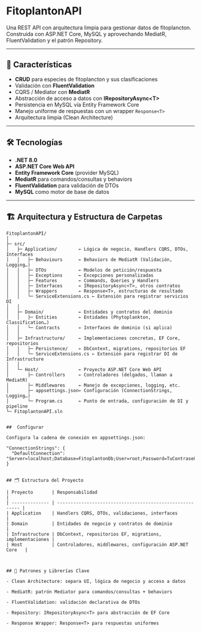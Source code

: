 # FitoplantonAPI

Una REST API con arquitectura limpia para gestionar datos de fitoplancton.  
Construida con ASP.NET Core, MySQL y aprovechando MediatR, FluentValidation y el patrón Repository.

---

## 🚀 Características

- **CRUD** para especies de fitoplancton y sus clasificaciones  
- Validación con **FluentValidation**  
- CQRS / Mediator con **MediatR**  
- Abstracción de acceso a datos con **IRepositoryAsync\<T\>**  
- Persistencia en MySQL vía Entity Framework Core  
- Manejo uniforme de respuestas con un wrapper `Response<T>`  
- Arquitectura limpia (Clean Architecture)

---

## 🛠 Tecnologías

- **.NET 8.0** 
- **ASP.NET Core Web API**  
- **Entity Framework Core** (provider MySQL)  
- **MediatR** para comandos/consultas y behaviors  
- **FluentValidation** para validación de DTOs  
- **MySQL** como motor de base de datos  

---

## 🏗 Arquitectura y Estructura de Carpetas

```text
FitoplantonAPI/
│
├─ src/
│   ├─ Application/        ← Lógica de negocio, Handlers CQRS, DTOs, Interfaces
│   │   ├─ Behaviours      ← Behaviors de MediatR (Validación, Logging…)
│   │   ├─ DTOs            ← Modelos de petición/respuesta
│   │   ├─ Exceptions      ← Excepciones personalizadas
│   │   ├─ Features        ← Commands, Queries y Handlers
│   │   ├─ Interfaces      ← IRepositoryAsync<T>, otros contratos
│   │   ├─ Wrappers        ← Response<T>, estructuras de resultado
│   │   └─ ServiceExtensions.cs ← Extensión para registrar servicios DI
│   │
│   ├─ Domain/             ← Entidades y contratos del dominio
│   │   ├─ Entities        ← Entidades (Phytoplankton, Classification…)
│   │   └─ Contracts       ← Interfaces de dominio (si aplica)
│   │
│   ├─ Infrastructure/     ← Implementaciones concretas, EF Core, repositorios
│   │   ├─ Persistence/    ← DbContext, migrations, repositorios EF
│   │   └─ ServiceExtensions.cs ← Extensión para registrar DI de Infrastructure
│   │
│   └─ Host/               ← Proyecto ASP.NET Core Web API
│       ├─ Controllers     ← Controladores (delgados, llaman a MediatR)
│       ├─ Middlewares     ← Manejo de excepciones, logging, etc.
│       ├─ appsettings.json← Configuración (ConnectionStrings, Logging…)
│       └─ Program.cs      ← Punto de entrada, configuración de DI y pipeline
└─ FitoplantonAPI.sln


##  Configurar 

Configura la cadena de conexión en appsettings.json:

"ConnectionStrings": {
  "DefaultConnection": "Server=localhost;Database=FitoplantonDb;User=root;Password=TuContraseña;"
}


## 🗂 Estructura del Proyecto

| Proyecto       | Responsabilidad                                          |
| -------------- | -------------------------------------------------------- |
| Application    | Handlers CQRS, DTOs, validaciones, interfaces            |
| Domain         | Entidades de negocio y contratos de dominio              |
| Infrastructure | DbContext, repositorios EF, migrations, implementaciones |
| Host           | Controladores, middlewares, configuración ASP.NET Core   |



## 🔑 Patrones y Librerías Clave

- Clean Architecture: separa UI, lógica de negocio y acceso a datos

- MediatR: patrón Mediator para comandos/consultas + behaviors

- FluentValidation: validación declarativa de DTOs

- Repository: IRepositoryAsync<T> para abstracción de EF Core

- Response Wrapper: Response<T> para respuestas uniformes
